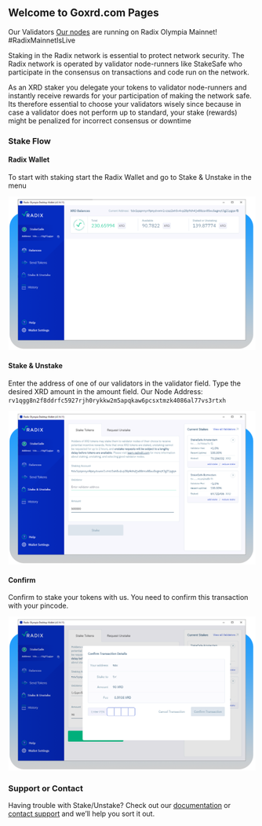 ## Welcome to Goxrd.com Pages

Our Validators
[Our nodes](https://explorer.radixdlt.com/#/validators/rv1qgg8n2f8ddrfc5927rjh0rykkw2m5apqkaw6pcsxtmzk4086al77vs3rtxh) are running on Radix Olympia Mainnet!
#RadixMainnetIsLive

Staking in the Radix network is essential to protect network security. The Radix network is operated by validator node-runners like StakeSafe who participate in the consensus on transactions and code run on the network.

As an XRD staker you delegate your tokens to validator node-runners and instantly receive rewards for your participation of making the network safe. Its therefore essential to choose your validators wisely since because in case a validator does not perform up to standard, your stake (rewards) might be penalized for incorrect consensus or downtime

### Stake Flow

#### Radix Wallet
To start with staking start the Radix Wallet and go to Stake & Unstake in the menu

![start staking](images/radix_wallet.png)


#### Stake & Unstake
Enter the address of one of our validators in the validator field. Type the desired XRD amount in the amount field.
Our Node Address: `rv1qgg8n2f8ddrfc5927rjh0rykkw2m5apqkaw6pcsxtmzk4086al77vs3rtxh`

![Stake/unstake](images/stake_unstake.png)


#### Confirm
Confirm to stake your tokens with us. You need to confirm this transaction with your pincode.

![Confirm](images/confirm.png)





### Support or Contact

Having trouble with Stake/Unstake? Check out our [documentation](https://docs.github.com/categories/github-pages-basics/) or [contact support](https://support.github.com/contact) and we’ll help you sort it out.
